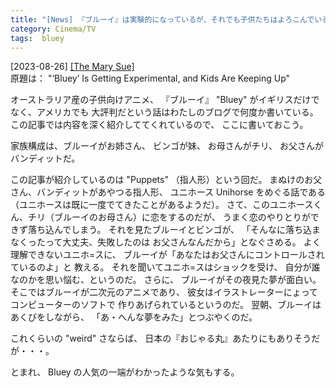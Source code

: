 ```yaml
---
title: "[News] 『ブルーイ』は実験的になっているが、それでも子供たちはよろこんでいる ---まぬけなお父さん（バンディット）が最高！"
category: Cinema/TV
tags:  bluey
---
```


[2023-08-26] [[The Mary Sue]](https://www.themarysue.com/bluey-is-getting-experimental-and-kids-are-keeping-up/)  
 原題は：
"‘Bluey’ Is Getting Experimental, and Kids Are Keeping Up"

 オーストラリア産の子供向けアニメ、
『ブルーイ』 "Bluey" がイギリスだけでなく、アメリカでも
大評判だという話はわたしのブログで何度か書いている。
この記事では内容を深く紹介しててくれているので、
ここに書いておこう。

 家族構成は、ブルーイがお姉さん、
ビンゴが妹、
お母さんがチリ、
お父さんがバンディットだ。

 この記事が紹介しているのは
"Puppets" （指人形）という回だ。
まぬけのお父さん、バンディットがあやつる指人形、
ユニホース Unihorse をめぐる話である
（ユニホースは既に一度でてきたことがあるようだ）。
さて、このユニホースくん、チリ（ブルーイのお母さん）に恋をするのだが、
うまく恋のやりとりができず落ち込んでしまう。
それを見たブルーイとビンゴが、
「そんなに落ち込まなくったって大丈夫、失敗したのは
お父さんなんだから」となぐさめる。
よく理解できないユニホ=スに、
ブルーイが「あなたはお父さんにコントロールされているのよ」と
教える。
それを聞いてユニホ=スはショックを受け、
自分が誰なのかを思い悩む、というのだ。
さらに、
ブルーイがその夜見た夢が面白い。
そこではブルーイが二次元のアニメであり、
彼女はイラストレーターにょってコンピューターのソフトで
作りあげられているというのだ。
翌朝、ブルーイはあくびをしながら、
「あ・へんな夢をみた」とつぶやくのだ。

 これくらいの "weird" さならば、
日本の『おじゃる丸』あたりにもありそうだが・・・。

 とまれ、
Bluey の人気の一端がわかったような気もする。

